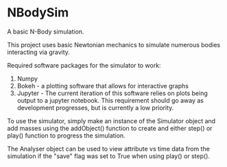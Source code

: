 # NBodySim
A basic N-Body simulation.

This project uses basic Newtonian mechanics to simulate numerous bodies interacting via gravity. 

Required software packages for the simulator to work:

  1. Numpy
  2. Bokeh - a plotting software that allows for interactive graphs
  3. Jupyter - The current iteration of this software relies on plots being output to a jupyter notebook. This requirement should go away as development progresses, but is currently a low priority.
  
To use the simulator, simply make an instance of the Simulator object and add masses using the addObject() function to create and either step() or play() function to progress the simulation.

The Analyser object can be used to view attribute vs time data from the simulation if the "save" flag was set to True when using play() or step(). 
